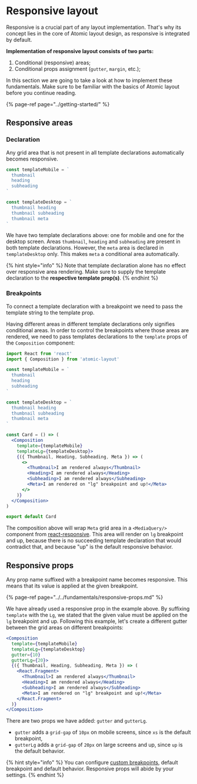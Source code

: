 # Responsive layout

Responsive is a crucial part of any layout implementation. That's why its concept lies in the core of Atomic layout design, as responsive is integrated by default.

**Implementation of responsive layout consists of two parts:**

1. Conditional \(responsive\) areas;
2. Conditional props assignment \(`gutter`, `margin`, etc.\);

In this section we are going to take a look at how to implement these fundamentals. Make sure to be familiar with the basics of Atomic layout before you continue reading.

{% page-ref page="../getting-started/" %}

## Responsive areas

### Declaration

Any grid area that is not present in all template declarations automatically becomes responsive.

```jsx
const templateMobile = `
  thumbnail
  heading
  subheading
`

const templateDesktop = `
  thumbnail heading
  thumbnail subheading
  thumbnail meta
`
```

We have two template declarations above: one for mobile and one for the desktop screen. Areas `thumbnail`, `heading` and `subheading` are present in both template declarations. However, the `meta`  area is declared in `templateDesktop` only. This makes `meta` a conditional area automatically.

{% hint style="info" %}
Note that template declaration alone has no effect over responsive area rendering. Make sure to supply the template declaration to the **respective template prop\(s\)**.
{% endhint %}

### Breakpoints

To connect a template declaration with a breakpoint we need to pass the template string to the template prop. 

Having different areas in different template declarations only signifies conditional areas. In order to control the breakpoints where those areas are rendered, we need to pass templates declarations to the `template` props of the `Composition` component:

```jsx
import React from 'react'
import { Composition } from 'atomic-layout'

const templateMobile = `
  thumbnail
  heading
  subheading
`

const templateDesktop = `
  thumbnail heading
  thumbnail subheading
  thumbnail meta
`

const Card = () => (
  <Composition
    template={templateMobile}
    templateLg={templateDesktop}>
    {({ Thumbnail, Heading, Subheading, Meta }) => (
      <>
        <Thumbnail>I am rendered always</Thumbnail>
        <Heading>I am rendered always</Heading>
        <Subheading>I am rendered always</Subheading>
        <Meta>I am rendered on "lg" breakpoint and up!</Meta>
      </>
    )}
  </Composition>
)

export default Card
```

The composition above will wrap `Meta` grid area in a `<MediaQuery/>` component from [react-responsive](https://github.com/contra/react-responsive). This area will render on `lg` breakpoint and up, because there is no succeeding template declaration that would contradict that, and because "up" is the default responsive behavior.

## Responsive props

Any prop name suffixed with a breakpoint name becomes responsive. This means that its value is applied at the given breakpoint.

{% page-ref page="../../fundamentals/responsive-props.md" %}

We have already used a responsive prop in the example above. By suffixing `template` with the `Lg`, we stated that the given value must be applied on the `lg` breakpoint and up. Following this example, let's create a different gutter between the grid areas on different breakpoints:

```jsx
<Composition
  template={templateMobile}
  templateLg={templateDesktop}
  gutter={10}
  gutterLg={20}>
  {({ Thumbnail, Heading, Subheading, Meta }) => (
    <React.Fragment>
      <Thumbnail>I am rendered always</Thumbnail>
      <Heading>I am rendered always</Heading>
      <Subheading>I am rendered always</Subheading>
      <Meta>I am rendered on "lg" breakpoint and up!</Meta>
    </React.Fragment>
  )}
</Composition>
```

There are two props we have added: `gutter` and `gutterLg`.

* `gutter` adds a `grid-gap` of `10px` on mobile screens, since `xs` is the default breakpoint,
* `gutterLg` adds a `grid-gap` of `20px` on large screens and up, since `up` is the default behavior.

{% hint style="info" %}
You can configure [custom breakpoints](../../fundamentals/breakpoints.md#custom-breakpoints), default breakpoint and default behavior. Responsive props will abide by your settings.
{% endhint %}



